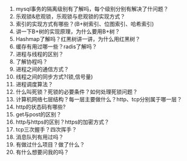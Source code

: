 1. mysql事务的隔离级别有了解吗，每个级别分别有解决了什问题？
2. 乐观锁&悲观锁，乐观锁与悲观锁的实现方式？
3. 索引的实现方式有哪些？(B+树索引、位图索引、哈希索引)
4. 讲一下B+树的实现原理，为什么要用B+树？
5. Hashmap了解吗？红黑树讲一讲，为什么用红黑树？
6. 缓存有用过哪一些？radis了解吗？
7. 进程与线程的区别？
8. 了解协程吗？
9. 进程之间的通信方式？
10. 线程之间的同步方式?(锁,信号量)
11. 进程调度算法？ 
12. 什么叫死锁？死锁的必要条件？如何处理死锁问题？ 
13. 计算机网络七层结构？每一层主要做什么？http、tcp分别属于哪一层？ 
14. http的状态码有哪些? 
15. get与post的区别？ 
16. http与https的区别？https的加密方式？ 
17. tcp三次握手？四次挥手？ 
18. 消息队列有用过吗？ 
19. 有做过什么项目？做了什么？ 
20. 有什么想要问我的吗？